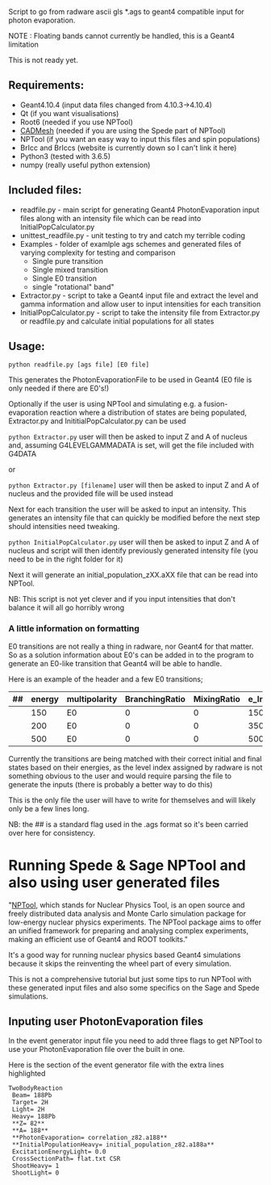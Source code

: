 Script to go from radware ascii gls \*.ags to geant4 compatible input for photon evaporation.

NOTE : Floating bands cannot currently be handled, this is a Geant4 limitation

This is not ready yet.

## Requirements:
* Geant4.10.4 (input data files changed from 4.10.3->4.10.4)
* Qt (if you want visualisations)
* Root6 (needed if you use NPTool)
* [CADMesh](https://github.com/christopherpoole/CADMesh) (needed if you are using the Spede part of NPTool)
* NPTool (if you want an easy way to input this files and spin populations)
* BrIcc and BrIccs (website is currently down so I can't link it here)
* Python3 (tested with 3.6.5)
* numpy (really useful python extension)

## Included files:
* readfile.py - main script for generating Geant4 PhotonEvaporation input files along with an intensity file which can be read into InitialPopCalculator.py
* unittest_readfile.py - unit testing to try and catch my terrible coding
* Examples - folder of examlple ags schemes and generated files of varying complexity for testing and comparison
    * Single pure transition
    * Single mixed transition
    * Single E0 transition
    * single "rotational" band"
* Extractor.py - script to take a Geant4 input file and extract the level and gamma information and allow user to input intensities for each transition
* InitialPopCalculator.py - script to take the intensity file from Extractor.py or readfile.py and calculate initial populations for all states

## Usage:
`python readfile.py [ags file] [E0 file]`

This generates the PhotonEvaporationFile to be used in Geant4 (E0 file is only needed if there are E0's!)

Optionally if the user is using NPTool and simulating e.g. a fusion-evaporation reaction where a distribution of states are being populated, Extractor.py and InititialPopCalculator.py can be used

`python Extractor.py` user will then be asked to input Z and A of nucleus and, assuming G4LEVELGAMMADATA is set, will get the file included with G4DATA

or

`python Extractor.py [filename]` user will then be asked to input Z and A of nucleus and the provided file will be used instead

Next for each transition the user will be asked to input an intensity. This generates an intensity file that can quickly be modified before the next step should intensities need tweaking.

`python InitialPopCalculator.py` user will then be asked to input Z and A of nucleus and script will then identify previously generated intensity file (you need to be in the right folder for it)

Next it will generate an initial_population_zXX.aXX file that can be read into NPTool. 

NB: This script is not yet clever and if you input intensities that don't balance it will all go horribly wrong

### A little information on formatting
E0 transitions are not really a thing in radware, nor Geant4 for that matter.
So as a solution information about E0's can be added in to the program to generate an E0-like transition that Geant4 will be able to handle.

Here is an example of the header and a few E0 transitions;

| ## | energy | multipolarity | BranchingRatio | MixingRatio | e_Init | e_Final |
| --- | --- | --- | --- | --- | --- | --- |
|   | 150 | E0 | 0 | 0 | 150 | 0 |
|   | 200 | E0 | 0 | 0 | 350 | 150 |
|   | 500 | E0 | 0 | 0 | 500 | 0 |

Currently the transitions are being matched with their correct initial and final states based on their energies, as the level index assigned by radware is not something obvious to the user and would require parsing the file to generate the inputs (there is probably a better way to do this)

This is the only file the user will have to write for themselves and will likely only be a few lines long.

NB: the ## is a standard flag used in the .ags format so it's been carried over here for consistency.

# Running Spede & Sage NPTool and also using user generated files
"[NPTool](nptool.org), which stands for Nuclear Physics Tool, is an open source and freely distributed data analysis and Monte Carlo simulation package for low-energy nuclear physics experiments. The NPTool package aims to offer an unified framework for preparing and analysing complex experiments, making an efficient use of Geant4 and ROOT toolkits."

It's a good way for running nuclear physics based Geant4 simulations because it skips the reinventing the wheel part of every simulation.

This is not a comprehensive tutorial but just some tips to run NPTool with these generated input files and also some specifics on the Sage and Spede simulations.

## Inputing user PhotonEvaporation files
In the event generator input file you need to add three flags to get NPTool to use your PhotonEvaporation file over the built in one.

Here is the section of the event generator file with the extra lines highlighted
```
TwoBodyReaction
 Beam= 188Pb
 Target= 2H
 Light= 2H
 Heavy= 188Pb
 **Z= 82**
 **A= 188**
 **PhotonEvaporation= correlation_z82.a188**
 **InitialPopulationHeavy= initial_population_z82.a188a**
 ExcitationEnergyLight= 0.0
 CrossSectionPath= flat.txt CSR
 ShootHeavy= 1
 ShootLight= 0
```
